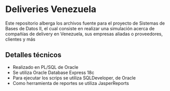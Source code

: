 # Deliveries Venezuela

Este repositorio alberga los archivos fuente para el proyecto de Sistemas de Bases de Datos II, el cual consiste en realizar una simulación acerca de compañías de delivery en Venezuela, sus empresas aliadas o proveedores, clientes y más

## Detalles técnicos

- Realizado en PL/SQL de Oracle
- Se utiliza Oracle Database Express 18c
- Para ejecutar los scrips se utiliza SQLDeveloper, de Oracle
- Como herramienta de reportes se utiliza JasperReports
